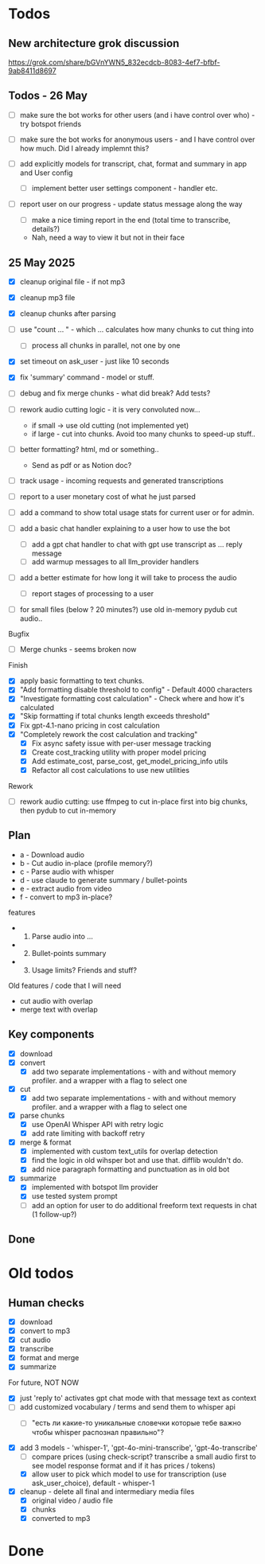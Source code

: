 # Todos

## New architecture grok discussion
https://grok.com/share/bGVnYWN5_832ecdcb-8083-4ef7-bfbf-9ab8411d8697

## Todos - 26 May

- [ ] make sure the bot works for other users (and i have control over who) - try botspot friends
- [ ] make sure the bot works for anonymous users - and I have control over how much. Did I already implemnt this?

- [ ] add explicitly models for transcript, chat, format and summary in app and User config
  - [ ] implement better user settings component - handler etc.

- [ ] report user on our progress - update status message along the way
  - [ ] make a nice timing report in the end (total time to transcribe, details?)
  - Nah, need a way to view it but not in their face

## 25 May 2025

- [x] cleanup original file - if not mp3
- [x] cleanup mp3 file
- [x] cleanup chunks after parsing
- [ ] use "count ... " - which ... calculates how many chunks to cut thing into
  - [ ] process all chunks in parallel, not one by one
- [x] set timeout on ask_user - just like 10 seconds
- [x] fix 'summary' command - model or stuff.

- [ ] debug and fix merge chunks - what did break? Add tests? 

- [ ] rework audio cutting logic - it is very convoluted now... 
  - if small -> use old cutting (not implemented yet) 
  - if large - cut into chunks. Avoid too many chunks to speed-up stuff.. 

- [ ] better formatting? html, md or something.. 
  - Send as pdf or as Notion doc? 
- [ ] track usage - incoming requests and generated transcriptions
- [ ] report to a user monetary cost of what he just parsed
- [ ] add a command to show total usage stats for current user or for admin. 
- [ ] add a basic chat handler explaining to a user how to use the bot
  - [ ] add a gpt chat handler to chat with gpt use transcript as ... reply message 
  - [ ] add warmup messages to all llm_provider handlers
- [ ] add a better estimate for how long it will take to process the audio
  - [ ] report stages of processing  to a user

- [ ] for small files (below ? 20 minutes?) use old in-memory pydub cut audio.. 

Bugfix
- [ ] Merge chunks - seems broken now

Finish
- [x] apply basic formatting to text chunks.
- [x] "Add formatting disable threshold to config" - Default 4000 characters
- [x] "Investigate formatting cost calculation" - Check where and how it's calculated
- [x] "Skip formatting if total chunks length exceeds threshold"
- [x] Fix gpt-4.1-nano pricing in cost calculation
- [x] "Completely rework the cost calculation and tracking"
  - [x] Fix async safety issue with per-user message tracking
  - [x] Create cost_tracking utility with proper model pricing
  - [x] Add estimate_cost, parse_cost, get_model_pricing_info utils
  - [x] Refactor all cost calculations to use new utilities

Rework
- [ ] rework audio cutting: use ffmpeg to cut in-place first into big chunks, then pydub to cut in-memory









## Plan

- a - Download audio
- b - Cut audio in-place (profile memory?)
- c - Parse audio with whisper
- d - use claude to generate summary / bullet-points
- e - extract audio from video
- f - convert to mp3 in-place?

features
- 1) Parse audio into ...
- 2) Bullet-points summary
- 3) Usage limits? Friends and stuff?

Old features / code that I will need
- cut audio with overlap
- merge text with overlap

## Key components
- [x] download
- [x] convert
  - [x] add two separate implementations - with and without memory profiler. and a wrapper with a flag to select one
- [x] cut
  - [x] add two separate implementations - with and without memory profiler. and a wrapper with a flag to select one
- [x] parse chunks
  - [x] use OpenAI Whisper API with retry logic
  - [x] add rate limiting with backoff retry
- [x] merge & format
  - [x] implemented with custom text_utils for overlap detection
  - [x] find the logic in old wihsper bot and use that. difflib wouldn't do.
  - [x] add nice paragraph formatting and punctuation as in old bot
- [x] summarize
  - [x] implemented with botspot llm provider
  - [x] use tested system prompt
  - [ ] add an option for user to do additional freeform text requests in chat (1 follow-up?)

## Done











# Old todos

## Human checks
- [x] download
- [x] convert to mp3
- [x] cut audio
- [x] transcribe
- [x] format and merge
- [x] summarize

For future, NOT NOW
  - [x] just 'reply to' activates gpt chat mode with that message text as context
  - [ ] add customized vocabulary / terms and send them to whisper api  
    - [ ] "есть ли какие-то уникальные словечки которые тебе важно чтобы whisper распознал правильно"?


- [x] add 3 models - 'whisper-1', 'gpt-4o-mini-transcribe', 'gpt-4o-transcribe'
  - [ ] compare prices (using check-script? transcribe a small audio first to see model response format and if it has prices / tokens)
  - [x] allow user to pick which model to use for transcription (use ask_user_choice), default - whisper-1
- [x] cleanup - delete all final and intermediary media files
  - [x] original video / audio file
  - [x] chunks
  - [x] converted to mp3

# Done